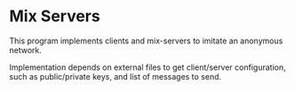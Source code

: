 # Mix Servers

This program implements clients and mix-servers to imitate an anonymous network.

Implementation depends on external files to get client/server configuration, such as public/private keys, and list of messages to send.
